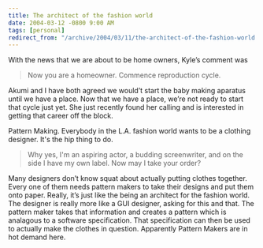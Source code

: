 ```yaml
---
title: The architect of the fashion world
date: 2004-03-12 -0800 9:00 AM
tags: [personal]
redirect_from: "/archive/2004/03/11/the-architect-of-the-fashion-world.aspx/"
---
```


With the news that we are about to be home owners, Kyle’s comment was

> Now you are a homeowner. Commence reproduction cycle.

Akumi and I have both agreed we would’t start the baby making aparatus
until we have a place. Now that we have a place, we’re not ready to
start that cycle just yet. She just recently found her calling and is
interested in getting that career off the block.

Pattern Making. Everybody in the L.A. fashion world wants to be a
clothing designer. It's the hip thing to do.

> Why yes, I'm an aspiring actor, a budding screenwriter, and on the
> side I have my own label. Now may I take your order?

Many designers don’t know squat about actually putting clothes together.
Every one of them needs pattern makers to take their designs and put
them onto paper. Really, it’s just like the being an architect for the
fashion world. The designer is really more like a GUI designer, asking
for this and that. The pattern maker takes that information and creates
a pattern which is analagous to a software specification. That
specification can then be used to actually make the clothes in question.
Apparently Pattern Makers are in hot demand here.


